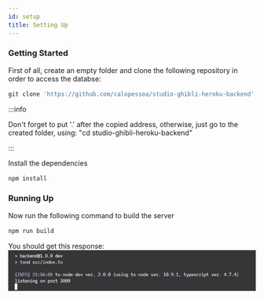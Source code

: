 ```yaml
---
id: setup
title: Setting Up
---
```


### Getting Started

First of all, create an empty folder and clone the following repository in order to access the databse:

```js
git clone 'https://github.com/calopessoa/studio-ghibli-heroku-backend'.
```

:::info

Don't forget to put '.' after the copied address, otherwise, just go to the created folder, using: "cd studio-ghibli-heroku-backend"

:::

Install the dependencies
```js
npm install
```

### Running Up

Now run the following command to build the server

```js
npm run build
```
You should get this response:
![Example banner](../static/img/buildrunning.png)

